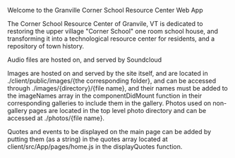 Welcome to the Granville Corner School Resource Center Web App

The Corner School Resource Center of Granvile, VT is dedicated to restoring the upper village "Corner School" one room school house, and transforming it into a technological resource center for residents, and a repository of town history.

Audio files are hosted on, and served by Soundcloud

Images are hosted on and served by the site itself, and are located in ./client/public/images/{the corresponding folder}, and can be accessed through ./images/{directory}/{file name}, and their names must be added to the imageNames array in the componentDidMount function in their corresponding galleries to include them in the gallery. Photos used on non-gallery pages are located in the top level photo directory and can be accessed at ./photos/{file name}.

Quotes and events to be displayed on the main page can be added by putting them (as a string) in the quotes array located at client/src/App/pages/home.js in the displayQuotes function.
